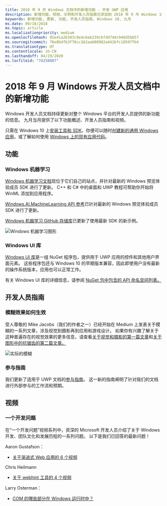 ```yaml
---
title: 2018 年 9 月 Windows 文档中的新增功能 - 开发 UWP 应用
description: 新增功能、视频、示例和开发人员指南已添加到 2018 年 9 月 Windows 10 开发人员文档。
keywords: 新增功能, 更新, 功能, 开发人员指南, Windows 10, 九月
ms.date: 09/10/2018
ms.topic: article
ms.localizationpriority: medium
ms.openlocfilehash: 85e41a26343c9e4c6eb239cbfdd74dc946d5b657
ms.sourcegitcommit: 76e8b4fb3f76cc162aab80982a441bfc18507fb4
ms.translationtype: HT
ms.contentlocale: zh-CN
ms.lasthandoff: 04/29/2020
ms.locfileid: "74258807"
---
```

# <a name="whats-new-in-the-windows-developer-docs-in-september-2018"></a>2018 年 9 月 Windows 开发人员文档中的新增功能

Windows 开发人员文档持续更新对整个 Windows 平台的开发人员提供的新功能的信息。 九月当月提供了以下功能概述、开发人员指南和视频。

只需在 Windows 10 上[安装工具和 SDK](https://developer.microsoft.com/windows/downloads#_blank)，你便可以随时[创建新的通用 Windows 应用](../get-started/create-uwp-apps.md)，或了解如何使用 [Windows 上的现有应用代码](../porting/index.md)。

## <a name="features"></a>功能

### <a name="windows-machine-learning"></a>Windows 机器学习

[Windows 机器学习文档](https://docs.microsoft.com/windows/ai/)现位于它们自己的站点，并针对最新的 Windows 预览体验成员 SDK 进行了更新。 C++ 和 C# 中的桌面和 UWP 教程可帮助你开始将 WinML 添加到应用程序。

[Windows.AI.MachineLearning API 参考](https://docs.microsoft.com/uwp/api/windows.ai.machinelearning)已针对最新的 Windows 预览体验成员 SDK 进行了更新。

[Windows 机器学习 GitHub 存储库](https://github.com/Microsoft/Windows-Machine-Learning)已更新了使用最新 SDK 的新示例。

![Windows 机器学习图形](images/winml-graphic.png)

### <a name="windows-ui-library"></a>Windows UI 库

[Windows UI 库](https://docs.microsoft.com/uwp/toolkits/winui/)是一组 NuGet 程序包，提供用于 UWP 应用的控件和其他用户界面元素。 这些程序包还与 Windows 10 的早期版本兼容，因此即使用户没有最新的操作系统版本，应用也可以正常工作。

有关 Windows UI 库的详细信息，请参阅 [NuGet 包中包含的 API 命名空间列表。](https://docs.microsoft.com/uwp/api/overview/winui/)

## <a name="developer-guidance"></a>开发人员指南

### <a name="how-blur-effects-work"></a>模糊效果如何生效

受人尊敬的 Mike Jacobs（我们的作者之一）已经开始在 Medium 上发表关于模糊的一系列文章，涉及视觉到摄影再到应用和游戏设计。 如果你有兴趣了解关于这种普遍存在的视觉效果的更多信息，请查看[关于视觉和摄影的第一篇文章](https://medium.com/microsoft-design/science-in-the-system-how-blur-effects-work-8b0590996e09)和[关于图形中的抗锯齿的第二篇文章。](https://medium.com/microsoft-design/science-in-the-system-how-blur-effects-work-part-2-c5589a738515)

![实际的模糊](images/blur-example.jpg)

### <a name="contributing-guidance"></a>参与指南

我们更新了适用于 UWP 文档的[参与指南](https://github.com/MicrosoftDocs/windows-uwp/blob/docs/CONTRIBUTING.md)。 这一新的指南阐明了针对我们的文档进行外部参与的工作流和预期。

## <a name="videos"></a>视频

### <a name="one-dev-question"></a>一个开发问题

在“一个开发问题”视频系列中，资深的 Microsoft 开发人员介绍了关于 Windows 开发、团队文化和发展历程的一系列问题。 以下是我们已回答的最新问题！

Aaron Gustafson：

* [关于渐进式 Web 应用的 6 个视频](https://www.youtube.com/playlist?list=PLWs4_NfqMtoyPHoI-CIB71mEq-om6m35I)

Chris Heilmann

* [关于 webhint 工具的 4 个视频](https://www.youtube.com/watch?v=eXfmxmiA00Y&list=PLWs4_NfqMtow00LM-vgyECAlMDxx84Q2v)

Larry Osterman：

* [COM 的哪些部分在 Windows 运行时中？](https://youtu.be/_nsMjHqRn1w)